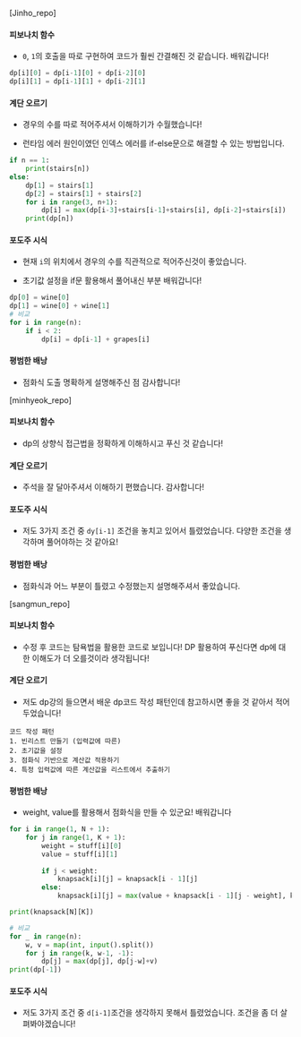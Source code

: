 [Jinho_repo]

#### 피보나치 함수

- `0`, `1`의 호출을 따로 구현하여 코드가 훨씬 간결해진 것 같습니다. 배워갑니다!

```python
dp[i][0] = dp[i-1][0] + dp[i-2][0]
dp[i][1] = dp[i-1][1] + dp[i-2][1]
```



#### 계단 오르기

- 경우의 수를 따로 적어주셔서 이해하기가 수월했습니다!

- 런타임 에러 원인이였던 인덱스 에러를 if-else문으로 해결할 수 있는 방법입니다.

```python
if n == 1:
    print(stairs[n])
else:
    dp[1] = stairs[1]
    dp[2] = stairs[1] + stairs[2]
    for i in range(3, n+1):
        dp[i] = max(dp[i-3]+stairs[i-1]+stairs[i], dp[i-2]+stairs[i])
    print(dp[n])
```



#### 포도주 시식

- 현재 `i`의 위치에서 경우의 수를 직관적으로 적어주신것이 좋았습니다.

- 초기값 설정을 if문 활용해서 풀어내신 부분 배워갑니다!

```python
dp[0] = wine[0]
dp[1] = wine[0] + wine[1]
# 비교
for i in range(n):
    if i < 2:
        dp[i] = dp[i-1] + grapes[i]
```



#### 평범한 배낭

- 점화식 도출 명확하게 설명해주신 점 감사합니다! 





[minhyeok_repo]

#### 피보나치 함수

- dp의 상향식 접근법을 정확하게 이해하시고 푸신 것 같습니다!



#### 계단 오르기

- 주석을 잘 달아주셔서 이해하기 편했습니다. 감사합니다!



#### 포도주 시식

- 저도 3가지 조건 중 `dy[i-1]` 조건을 놓치고 있어서 틀렸었습니다. 다양한 조건을 생각하며 풀어야하는 것 같아요!



#### 평범한 배낭

- 점화식과 어느 부분이 틀렸고 수정했는지 설명해주셔서 좋았습니다.





[sangmun_repo]

#### 피보나치 함수

- 수정 후 코드는 탐욕법을 활용한 코드로 보입니다! DP 활용하여 푸신다면 dp에 대한 이해도가 더 오를것이라 생각됩니다!



#### 계단 오르기

- 저도 dp강의 들으면서 배운 dp코드 작성 패턴인데 참고하시면 좋을 것 같아서 적어두었습니다!

```
코드 작성 패턴
1. 빈리스트 만들기 (입력값에 따른)
2. 초기값을 설정
3. 점화식 기반으로 계산값 적용하기
4. 특정 입력값에 따른 계산값을 리스트에서 추출하기
```



#### 평범한 배낭

- weight, value를 활용해서 점화식을 만들 수 있군요! 배워갑니다

```python
for i in range(1, N + 1):
    for j in range(1, K + 1):
        weight = stuff[i][0] 
        value = stuff[i][1]
       
        if j < weight:
            knapsack[i][j] = knapsack[i - 1][j]
        else:
            knapsack[i][j] = max(value + knapsack[i - 1][j - weight], knapsack[i - 1][j])

print(knapsack[N][K])

# 비교
for _ in range(n):
    w, v = map(int, input().split())  
    for j in range(k, w-1, -1):
        dp[j] = max(dp[j], dp[j-w]+v)
print(dp[-1])
```



#### 포도주 시식

- 저도 3가지 조건 중 `d[i-1]`조건을 생각하지 못해서 틀렸었습니다. 조건을 좀 더 살펴봐야겠습니다! 